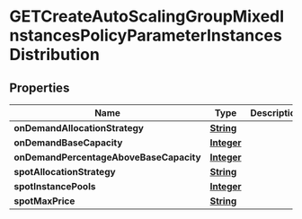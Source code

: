 

# GETCreateAutoScalingGroupMixedInstancesPolicyParameterInstancesDistribution


## Properties

| Name | Type | Description | Notes |
|------------ | ------------- | ------------- | -------------|
|**onDemandAllocationStrategy** | [**String**](String.md) |  |  [optional] |
|**onDemandBaseCapacity** | [**Integer**](Integer.md) |  |  [optional] |
|**onDemandPercentageAboveBaseCapacity** | [**Integer**](Integer.md) |  |  [optional] |
|**spotAllocationStrategy** | [**String**](String.md) |  |  [optional] |
|**spotInstancePools** | [**Integer**](Integer.md) |  |  [optional] |
|**spotMaxPrice** | [**String**](String.md) |  |  [optional] |



